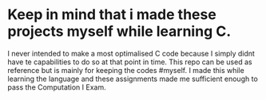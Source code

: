 # Keep in mind that i made these projects myself **while learning C**.
 I never intended to make a most optimalised C code because I simply didnt have te capabilities to do so at that point in time. This repo can be used as reference but is mainly for keeping the codes #myself.
I made this while learning the language and these assignments made me sufficient enough to pass the Computation I Exam. 
